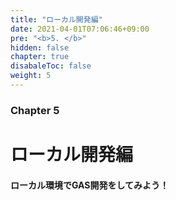 ```yaml
---
title: "ローカル開発編"
date: 2021-04-01T07:06:46+09:00
pre: "<b>5. </b>"
hidden: false
chapter: true
disabaleToc: false
weight: 5
---
```


### Chapter 5

# ローカル開発編

#### ローカル環境でGAS開発をしてみよう！
